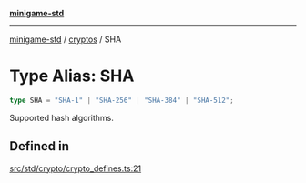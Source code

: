 [**minigame-std**](../../../README.md)

***

[minigame-std](../../../README.md) / [cryptos](../README.md) / SHA

# Type Alias: SHA

```ts
type SHA = "SHA-1" | "SHA-256" | "SHA-384" | "SHA-512";
```

Supported hash algorithms.

## Defined in

[src/std/crypto/crypto\_defines.ts:21](https://github.com/JiangJie/minigame-std/blob/eeac001add8ab13d21bab6e48cf53f07cd0a9aad/src/std/crypto/crypto_defines.ts#L21)
